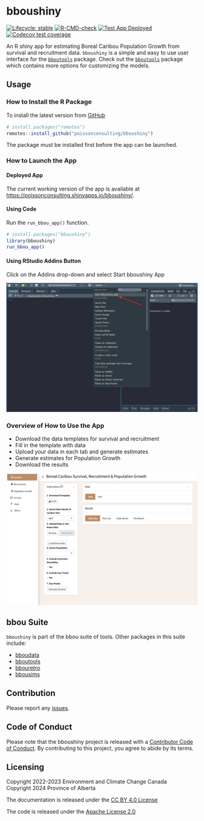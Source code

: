 
<!-- README.md is generated from README.Rmd. Please edit that file -->

# bboushiny

<!-- badges: start -->

[![Lifecycle:
stable](https://img.shields.io/badge/lifecycle-stable-brightgreen.svg)](https://lifecycle.r-lib.org/articles/stages.html#stable)
[![R-CMD-check](https://github.com/poissonconsulting/bboushiny/actions/workflows/R-CMD-check.yaml/badge.svg)](https://github.com/poissonconsulting/bboushiny/actions/workflows/R-CMD-check.yaml)
[![Test App
Deployed](https://github.com/poissonconsulting/bboushiny/workflows/deploy-app/badge.svg)](https://github.com/poissonconsulting/bboushiny/actions)
[![Codecov test
coverage](https://codecov.io/gh/poissonconsulting/bboushiny/branch/main/graph/badge.svg)](https://app.codecov.io/gh/poissonconsulting/bboushiny?branch=main)
<!-- badges: end -->

An R shiny app for estimating Boreal Caribou Population Growth from
survival and recruitment data. `bboushiny` is a simple and easy to use
user interface for the
[`bboutools`](https://github.com/poissonconsulting/bboutools) package.
Check out the
[`bboutools`](https://github.com/poissonconsulting/bboutools) package
which contains more options for customizing the models.

## Usage

### How to Install the R Package

To install the latest version from
[GitHub](https://github.com/poissonconsulting/bboushiny)

``` r
# install.packages("remotes")
remotes::install_github("poissonconsulting/bboushiny")
```

The package must be installed first before the app can be launched.

### How to Launch the App

#### Deployed App

The current working version of the app is available at
<https://poissonconsulting.shinyapps.io/bboushiny/>.

#### Using Code

Run the `run_bbou_app()` function.

``` r
# install.packages("bboushiny")
library(bboushiny)
run_bbou_app()
```

#### Using RStudio Addins Button

Click on the Addins drop-down and select Start bboushiny App

<img src="man/figures/addins.png" alt="addin-screenshot" width="600"/>

### Overview of How to Use the App

- Download the data templates for survival and recruitment
- Fill in the template with data
- Upload your data in each tab and generate estimates
- Generate estimates for Population Growth
- Download the results

<img src="man/figures/app-home-page.png" alt="app-home-screenshot"/>

## bbou Suite

`bboushiny` is part of the bbou suite of tools. Other packages in this
suite include:

- [bboudata](https://github.com/poissonconsulting/bboudata)
- [bboutools](https://github.com/poissonconsulting/bboutools)
- [bbouretro](https://github.com/poissonconsulting/bbouretro)
- [bbousims](https://github.com/poissonconsulting/bbousims)

## Contribution

Please report any
[issues](https://github.com/poissonconsulting/bboushiny/issues).

## Code of Conduct

Please note that the bboushiny project is released with a [Contributor
Code of
Conduct](https://contributor-covenant.org/version/2/0/CODE_OF_CONDUCT.html).
By contributing to this project, you agree to abide by its terms.

## Licensing

Copyright 2022-2023 Environment and Climate Change Canada  
Copyright 2024 Province of Alberta  

The documentation is released under the [CC BY 4.0
License](https://creativecommons.org/licenses/by/4.0/)

The code is released under the [Apache License
2.0](https://www.apache.org/licenses/LICENSE-2.0)
